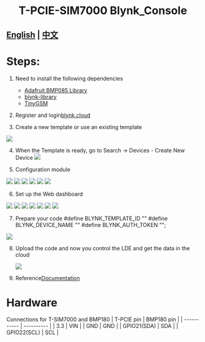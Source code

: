 <h1 align = "center">T-PCIE-SIM7000 Blynk_Console</h1>

## **[English](./README.MD) | [中文](./README_CN.MD)**


# Steps:
1. Need to install the following dependencies
     - [Adafruit BMP085 Library](https://github.com/adafruit/Adafruit-BMP085-Library)
     - [blynk-library](https://github.com/blynkkk/blynk-library)
     - [TinyGSM](https://github.com/vshymanskyy/TinyGSM)

2. Register and login[blynk.cloud](https://blynk.cloud/dashboard/login) 

3. Create a new template or use an existing template

![](../../../image/Blynk/SIM7000/1-Create_Template.png)

4.   When the Template is ready, go to Search -> Devices - Create New Device
![](../../../image/Blynk/SIM7000/2-Create_device.png)

5. Configuration module

![](../../../image/Blynk/SIM7000/3-Configuration_module.png)
![](../../../image/Blynk/SIM7000/3-1-Configuration_module.png)
![](../../../image/Blynk/SIM7000/3-2-Configuration_module.png)
![](../../../image/Blynk/SIM7000/3-3-Configuration_module.png)
![](../../../image/Blynk/SIM7000/3-4-Configuration_module.png)
![](../../../image/Blynk/SIM7000/3-5-Configuration_module.png)

6. Set up the Web dashboard

![](../../../image/Blynk/SIM7000/4-Dash_board.png)
![](../../../image/Blynk/SIM7000/4-1-Dash_board.png)
![](../../../image/Blynk/SIM7000/4-2-Dash_board.png)
![](../../../image/Blynk/SIM7000/4-3-Dash_board.png)
![](../../../image/Blynk/SIM7000/4-4-Dash_board.png)
![](../../../image/Blynk/SIM7000/4-5-Dash_board.png)
![](../../../image/Blynk/SIM7000/4-6-Dash_board.png)

7. Prepare your code
#define BLYNK_TEMPLATE_ID ""
#define BLYNK_DEVICE_NAME ""
#define BLYNK_AUTH_TOKEN "";

![](../../../image/Blynk/SIM7000/5-Ready_code.png)


8. Upload the code and now you control the LDE and get the data in the cloud
   
   ![](../../../image/Blynk/SIM7000/6.png)


9. Reference[Documentation](https://docs.blynk.io/en/)


# Hardware
Connections for T-SIM7000 and BMP180
| T-PCIE pin  | BMP180 pin |
| ----------- | ---------- |
| 3.3         | VIN        |
| GND         | GND        |
| GPIO21(SDA) | SDA        |
| GPIO22(SCL) | SCL        |





